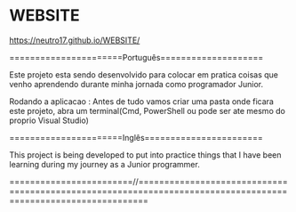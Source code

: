 # WEBSITE

https://neutro17.github.io/WEBSITE/

======================Português====================

Este projeto esta sendo desenvolvido para colocar em pratica coisas que venho aprendendo durante minha jornada como programador Junior.

Rodando a aplicacao : Antes de tudo vamos criar uma pasta onde ficara este projeto, abra um terminal(Cmd, PowerShell ou pode ser ate mesmo do proprio Visual Studio) 

======================Inglês=======================

This project is being developed to put into practice things that I have been learning during my journey as a Junior programmer.


========================//==============================================================================================================

